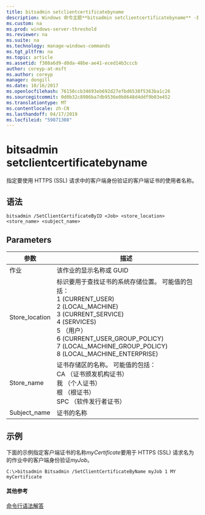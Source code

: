```yaml
---
title: bitsadmin setclientcertificatebyname
description: Windows 命令主题**bitsadmin setclientcertificatebyname** -指定要使用 HTTPS (SSL) 请求中的客户端身份验证的客户端证书的使用者名称。
ms.custom: na
ms.prod: windows-server-threshold
ms.reviewer: na
ms.suite: na
ms.technology: manage-windows-commands
ms.tgt_pltfrm: na
ms.topic: article
ms.assetid: f308a6d9-d0da-48be-ae41-eced14b3cccb
author: coreyp-at-msft
ms.author: coreyp
manager: dongill
ms.date: 10/16/2017
ms.openlocfilehash: 76150ccb34693eb692d27efbd6538f5363ba1c26
ms.sourcegitcommit: 0d0b32c8986ba7db9536e0b8648d4ddf9b03e452
ms.translationtype: MT
ms.contentlocale: zh-CN
ms.lasthandoff: 04/17/2019
ms.locfileid: "59871308"
---
```

# <a name="bitsadmin-setclientcertificatebyname"></a>bitsadmin setclientcertificatebyname



指定要使用 HTTPS (SSL) 请求中的客户端身份验证的客户端证书的使用者名称。

## <a name="syntax"></a>语法

```
bitsadmin /SetClientCertificateByID <Job> <store_location> <store_name> <subject_name>
```

## <a name="parameters"></a>Parameters

|参数|描述|
|---------|-----------|
|作业|该作业的显示名称或 GUID|
|Store_location|标识要用于查找证书的系统存储位置。 可能值的包括：</br>1 (CURRENT_USER)</br>2 (LOCAL_MACHINE)</br>3 (CURRENT_SERVICE)</br>4 (SERVICES)</br>5 （用户）</br>6 (CURRENT_USER_GROUP_POLICY)</br>7 (LOCAL_MACHINE_GROUP_POLICY)</br>8 (LOCAL_MACHINE_ENTERPRISE)|
|Store_name|证书存储区的名称。 可能值的包括：</br>CA （证书颁发机构证书）</br>我 （个人证书）</br>根 （根证书）</br>SPC （软件发行者证书）|
|Subject_name|证书的名称|

## <a name="BKMK_examples"></a>示例

下面的示例指定客户端证书的名称*myCertificate*要用于 HTTPS (SSL) 请求名为的作业中的客户端身份验证*myJob*。
```
C:\>bitsadmin Bitsadmin /SetClientCertificateByName myJob 1 MY myCertificate 
```

#### <a name="additional-references"></a>其他参考

[命令行语法解答](command-line-syntax-key.md)